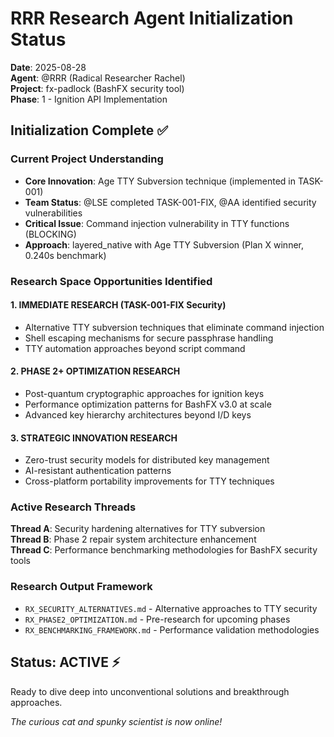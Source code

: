 # RRR Research Agent Initialization Status

**Date**: 2025-08-28  
**Agent**: @RRR (Radical Researcher Rachel)  
**Project**: fx-padlock (BashFX security tool)  
**Phase**: 1 - Ignition API Implementation

## Initialization Complete ✅

### Current Project Understanding
- **Core Innovation**: Age TTY Subversion technique (implemented in TASK-001)
- **Team Status**: @LSE completed TASK-001-FIX, @AA identified security vulnerabilities
- **Critical Issue**: Command injection vulnerability in TTY functions (BLOCKING)
- **Approach**: layered_native with Age TTY Subversion (Plan X winner, 0.240s benchmark)

### Research Space Opportunities Identified

#### 1. IMMEDIATE RESEARCH (TASK-001-FIX Security)
- Alternative TTY subversion techniques that eliminate command injection
- Shell escaping mechanisms for secure passphrase handling
- TTY automation approaches beyond script command

#### 2. PHASE 2+ OPTIMIZATION RESEARCH
- Post-quantum cryptographic approaches for ignition keys
- Performance optimization patterns for BashFX v3.0 at scale
- Advanced key hierarchy architectures beyond I/D keys

#### 3. STRATEGIC INNOVATION RESEARCH
- Zero-trust security models for distributed key management
- AI-resistant authentication patterns
- Cross-platform portability improvements for TTY techniques

### Active Research Threads

**Thread A**: Security hardening alternatives for TTY subversion  
**Thread B**: Phase 2 repair system architecture enhancement  
**Thread C**: Performance benchmarking methodologies for BashFX security tools  

### Research Output Framework
- `RX_SECURITY_ALTERNATIVES.md` - Alternative approaches to TTY security
- `RX_PHASE2_OPTIMIZATION.md` - Pre-research for upcoming phases  
- `RX_BENCHMARKING_FRAMEWORK.md` - Performance validation methodologies

## Status: ACTIVE ⚡
Ready to dive deep into unconventional solutions and breakthrough approaches.

*The curious cat and spunky scientist is now online!*